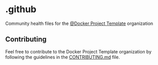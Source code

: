 # .github

Community health files for the [@Docker Project Template](https://github.com/docker-project-template) organization

## Contributing

Feel free to contribute to the Docker Project Template organization by following the guidelines in the [CONTRIBUTING.md](CONTRIBUTING.md) file.
